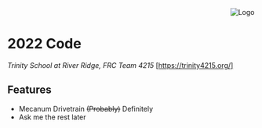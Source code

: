 <img align="right" src="https://avatars2.githubusercontent.com/u/10326347?s=200&v=4" alt="Logo">
<br />

# 2022 Code
*Trinity School at River Ridge, FRC Team 4215*
[https://trinity4215.org/]

## Features
 * Mecanum Drivetrain ~~(Probably)~~ Definitely
 * Ask me the rest later
